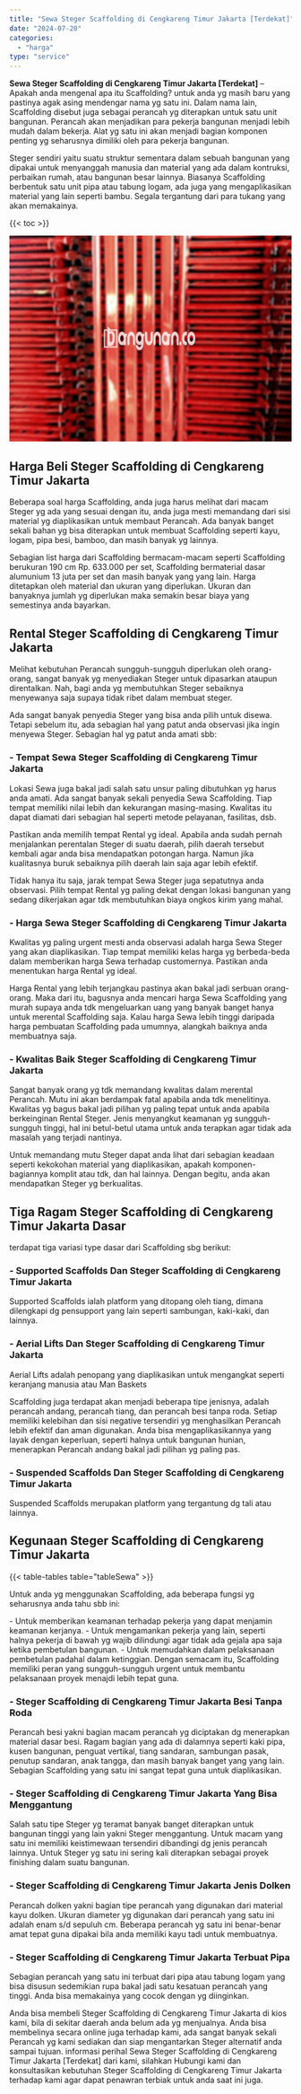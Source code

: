 ```yaml
---
title: "Sewa Steger Scaffolding di Cengkareng Timur Jakarta [Terdekat]"
date: "2024-07-20"
categories: 
  - "harga"
type: "service"
---
```


**Sewa Steger Scaffolding di Cengkareng Timur Jakarta \[Terdekat\]** – Apakah anda mengenal apa itu Scaffolding? untuk anda yg masih baru yang pastinya agak asing mendengar nama yg satu ini. Dalam nama lain, Scaffolding disebut juga sebagai perancah yg diterapkan untuk satu unit bangunan. Perancah akan menjadikan para pekerja bangunan menjadi lebih mudah dalam bekerja. Alat yg satu ini akan menjadi bagian komponen penting yg seharusnya dimiliki oleh para pekerja bangunan.

Steger sendiri yaitu suatu struktur sementara dalam sebuah bangunan yang dipakai untuk menyanggah manusia dan material yang ada dalam kontruksi, perbaikan rumah, atau bangunan besar lainnya. Biasanya Scaffolding berbentuk satu unit pipa atau tabung logam, ada juga yang mengaplikasikan material yang lain seperti bambu. Segala tergantung dari para tukang yang akan memakainya.

{{< toc >}}

![Sewa Steger Scaffolding di Cengkareng Timur Jakarta [Terdekat]](/images/sewa-scaffolding-steger-03.png)

## Harga Beli Steger Scaffolding di Cengkareng Timur Jakarta

Beberapa soal harga Scaffolding, anda juga harus melihat dari macam Steger yg ada yang sesuai dengan itu, anda juga mesti memandang dari sisi material yg diaplikasikan untuk membaut Perancah. Ada banyak banget sekali bahan yg bisa diterapkan untuk membuat Scaffolding seperti kayu, logam, pipa besi, bamboo, dan masih banyak yg lainnya.

Sebagian list harga dari Scaffolding bermacam-macam seperti Scaffolding berukuran 190 cm Rp. 633.000 per set, Scaffolding bermaterial dasar alumunium 13 juta per set dan masih banyak yang yang lain. Harga ditetapkan oleh material dan ukuran yang diperlukan. Ukuran dan banyaknya jumlah yg diperlukan maka semakin besar biaya yang semestinya anda bayarkan.

## Rental Steger Scaffolding di Cengkareng Timur Jakarta

Melihat kebutuhan Perancah sungguh-sungguh diperlukan oleh orang-orang, sangat banyak yg menyediakan Steger untuk dipasarkan ataupun direntalkan. Nah, bagi anda yg membutuhkan Steger sebaiknya menyewanya saja supaya tidak ribet dalam membuat steger.

Ada sangat banyak penyedia Steger yang bisa anda pilih untuk disewa. Tetapi sebelum itu, ada sebagian hal yang patut anda observasi jika ingin menyewa Steger. Sebagian hal yg patut anda amati sbb:

### \- Tempat Sewa Steger Scaffolding di Cengkareng Timur Jakarta

Lokasi Sewa juga bakal jadi salah satu unsur paling dibutuhkan yg harus anda amati. Ada sangat banyak sekali penyedia Sewa Scaffolding. Tiap tempat memiliki nilai lebih dan kekurangan masing-masing. Kwalitas itu dapat diamati dari sebagian hal seperti metode pelayanan, fasilitas, dsb.

Pastikan anda memilih tempat Rental yg ideal. Apabila anda sudah pernah menjalankan perentalan Steger di suatu daerah, pilih daerah tersebut kembali agar anda bisa mendapatkan potongan harga. Namun jika kualitasnya buruk sebaiknya pilih daerah lain saja agar lebih efektif.

Tidak hanya itu saja, jarak tempat Sewa Steger juga sepatutnya anda observasi. Pilih tempat Rental yg paling dekat dengan lokasi bangunan yang sedang dikerjakan agar tdk membutuhkan biaya ongkos kirim yang mahal.

### \- Harga Sewa Steger Scaffolding di Cengkareng Timur Jakarta

Kwalitas yg paling urgent mesti anda observasi adalah harga Sewa Steger yang akan diaplikasikan. Tiap tempat memiliki kelas harga yg berbeda-beda dalam memberikan harga Sewa terhadap customernya. Pastikan anda menentukan harga Rental yg ideal.

Harga Rental yang lebih terjangkau pastinya akan bakal jadi serbuan orang-orang. Maka dari itu, bagusnya anda mencari harga Sewa Scaffolding yang murah supaya anda tdk mengeluarkan uang yang banyak banget hanya untuk merental Scaffolding saja. Kalau harga Sewa lebih tinggi daripada harga pembuatan Scaffolding pada umumnya, alangkah baiknya anda membuatnya saja.

### \- Kwalitas Baik Steger Scaffolding di Cengkareng Timur Jakarta

Sangat banyak orang yg tdk memandang kwalitas dalam merental Perancah. Mutu ini akan berdampak fatal apabila anda tdk menelitinya. Kwalitas yg bagus bakal jadi pilihan yg paling tepat untuk anda apabila berkeinginan Rental Steger. Jenis menyangkut keamanan yg sungguh-sungguh tinggi, hal ini betul-betul utama untuk anda terapkan agar tidak ada masalah yang terjadi nantinya.

Untuk memandang mutu Steger dapat anda lihat dari sebagian keadaan seperti kekokohan material yang diaplikasikan, apakah komponen-bagiannya komplit atau tdk, dan hal lainnya. Dengan begitu, anda akan mendapatkan Steger yg berkualitas.

## Tiga Ragam Steger Scaffolding di Cengkareng Timur Jakarta Dasar

terdapat tiga variasi type dasar dari Scaffolding sbg berikut:

### \- Supported Scaffolds Dan Steger Scaffolding di Cengkareng Timur Jakarta

Supported Scaffolds ialah platform yang ditopang oleh tiang, dimana dilengkapi dg pensupport yang lain seperti sambungan, kaki-kaki, dan lainnya.

### \- Aerial Lifts Dan Steger Scaffolding di Cengkareng Timur Jakarta

Aerial Lifts adalah penopang yang diaplikasikan untuk mengangkat seperti keranjang manusia atau Man Baskets

Scaffolding juga terdapat akan menjadi beberapa tipe jenisnya, adalah perancah andang, perancah tiang, dan perancah besi tanpa roda. Setiap memiliki kelebihan dan sisi negative tersendiri yg menghasilkan Perancah lebih efektif dan aman digunakan. Anda bisa mengaplikasikannya yang layak dengan keperluan, seperti halnya untuk bangunan hunian, menerapkan Perancah andang bakal jadi pilihan yg paling pas.

### \- Suspended Scaffolds Dan Steger Scaffolding di Cengkareng Timur Jakarta

Suspended Scaffolds merupakan platform yang tergantung dg tali atau lainnya.

## Kegunaan Steger Scaffolding di Cengkareng Timur Jakarta

{{< table-tables table="tableSewa" >}}

Untuk anda yg menggunakan Scaffolding, ada beberapa fungsi yg seharusnya anda tahu sbb ini:

\- Untuk memberikan keamanan terhadap pekerja yang dapat menjamin keamanan kerjanya. - Untuk mengamankan pekerja yang lain, seperti halnya pekerja di bawah yg wajib dilindungi agar tidak ada gejala apa saja ketika pembetulan bangunan. - Untuk memudahkan dalam pelaksanaan pembetulan padahal dalam ketinggian. Dengan semacam itu, Scaffolding memiliki peran yang sungguh-sungguh urgent untuk membantu pelaksanaan proyek menajdi lebih tepat guna.

### \- Steger Scaffolding di Cengkareng Timur Jakarta Besi Tanpa Roda

Perancah besi yakni bagian macam perancah yg diciptakan dg menerapkan material dasar besi. Ragam bagian yang ada di dalamnya seperti kaki pipa, kusen bangunan, penguat vertikal, tiang sandaran, sambungan pasak, penutup sandaran, anak tangga, dan masih banyak banget yang yang lain. Sebagian Scaffolding yang satu ini sangat tepat guna untuk diaplikasikan.

### \- Steger Scaffolding di Cengkareng Timur Jakarta Yang Bisa Menggantung

Salah satu tipe Steger yg teramat banyak banget diterapkan untuk bangunan tinggi yang lain yakni Steger menggantung. Untuk macam yang satu ini memiliki keistimewaan tersendiri dibandingi dg jenis perancah lainnya. Untuk Steger yg satu ini sering kali diterapkan sebagai proyek finishing dalam suatu bangunan.

### \- Steger Scaffolding di Cengkareng Timur Jakarta Jenis Dolken

Perancah dolken yakni bagian tipe perancah yang digunakan dari material kayu dolken. Ukuran diameter yg digunakan dari perancah yang satu ini adalah enam s/d sepuluh cm. Beberapa perancah yg satu ini benar-benar amat tepat guna dipakai bila anda memiliki kayu tadi untuk membuatnya.

### \- Steger Scaffolding di Cengkareng Timur Jakarta Terbuat Pipa

Sebagian perancah yang satu ini terbuat dari pipa atau tabung logam yang bisa disusun sedemikian rupa bakal jadi satu kesatuan perancah yang tinggi. Anda bisa memakainya yang cocok dengan yg diinginkan.

Anda bisa membeli Steger Scaffolding di Cengkareng Timur Jakarta di kios kami, bila di sekitar daerah anda belum ada yg menjualnya. Anda bisa membelinya secara online juga terhadap kami, ada sangat banyak sekali Perancah yg kami sediakan dan siap mengantarkan Steger alternatif anda sampai tujuan. informasi perihal Sewa Steger Scaffolding di Cengkareng Timur Jakarta \[Terdekat\] dari kami, silahkan Hubungi kami dan konsultasikan kebutuhan Steger Scaffolding di Cengkareng Timur Jakarta terhadap kami agar dapat penawran terbiak untuk anda saat ini juga.
